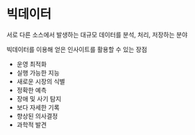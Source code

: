 # 빅데이터

서로 다른 소스에서 발생하는 대규모 데이터를 분석, 처리, 저장하는 분야



빅데이터를 이용해 얻은 인사이트를 활용할 수 있는 장점

- 운영 최적화
- 실행 가능한 지능
- 새로운 시장의 식별
- 정확한 예측
- 장애 및 사기 탐지
- 보다 자세한 기록
- 향상된 의사결정
- 과학적 발견

















































